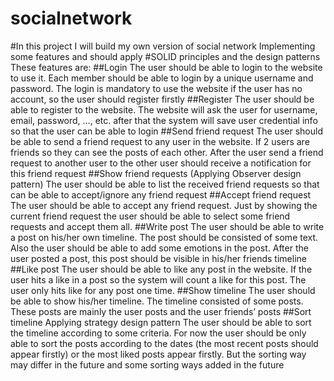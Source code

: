 # socialnetwork
#In this project I will build my own version of social network
Implementing some features and should apply 
#SOLID principles and the design patterns 
These features are:
##Login
The user should be able to login to the website to use it. Each member should be able to login by a unique username and password. The login is mandatory to use the website if the user has no account, so the user should register firstly
##Register
The user should be able to register to the website. The website will ask the user for username, email, password, …, etc. after that the system will save user credential info so that the user can be able to login
##Send friend request 
The user should be able to send a friend request to any user in the website. If 2 users are friends so they can see the posts of each other. After the user send a friend request to another user to the other user should receive a notification for this friend request
##Show friend requests (Applying Observer design pattern)
The user should be able to list the received friend requests so that can be able to accept/ignore any friend request
##Accept friend request
The user should be able to accept any friend request. Just by showing the current friend request the user should be able to select some friend requests and accept them all.
##Write post
The user should be able to write a post on his/her own timeline. The post should be consisted of some text. Also the user should be able to add some emotions in the post. After the user posted a post, this post should be visible in his/her friends timeline
##Like post
The user should be able to like any post in the website. If the user hits a like in a post so the system will count a like for this post. The user only hits like for any post one time.
##Show timeline
The user should be able to show his/her timeline. The timeline consisted of some posts. These posts are mainly the user posts and the user friends’ posts
##Sort timeline Applying strategy design pattern
The user should be able to sort the timeline according to some criteria. For now the user should be only able to sort the posts according to the dates (the most recent posts should appear firstly) or the most liked posts appear firstly. But the sorting way may differ in the future and some sorting ways added in the future
